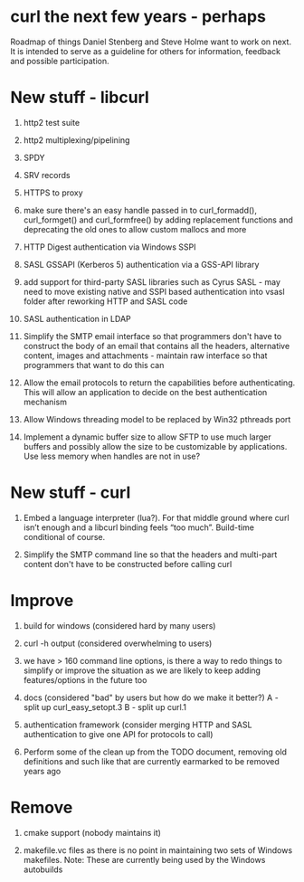 curl the next few years - perhaps
=======================

Roadmap of things Daniel Stenberg and Steve Holme want to work on next. It is
intended to serve as a guideline for others for information, feedback and
possible participation.

New stuff - libcurl
===================

1. http2 test suite

2. http2 multiplexing/pipelining

3. SPDY

4. SRV records

5. HTTPS to proxy

6. make sure there's an easy handle passed in to curl_formadd(),
   curl_formget() and curl_formfree() by adding replacement functions and
   deprecating the old ones to allow custom mallocs and more

7. HTTP Digest authentication via Windows SSPI

8. SASL GSSAPI (Kerberos 5) authentication via a GSS-API library

9. add support for third-party SASL libraries such as Cyrus SASL - may need to
   move existing native and SSPI based authentication into vsasl folder after
   reworking HTTP and SASL code

10. SASL authentication in LDAP

11. Simplify the SMTP email interface so that programmers don't have to
    construct the body of an email that contains all the headers, alternative
    content, images and attachments - maintain raw interface so that
    programmers that want to do this can

12. Allow the email protocols to return the capabilities before
    authenticating. This will allow an application to decide on the best
    authentication mechanism

13. Allow Windows threading model to be replaced by Win32 pthreads port

14. Implement a dynamic buffer size to allow SFTP to use much larger buffers
    and possibly allow the size to be customizable by applications. Use less
    memory when handles are not in use?

New stuff - curl
================

1. Embed a language interpreter (lua?). For that middle ground where curl
   isn’t enough and a libcurl binding feels “too much”. Build-time conditional
   of course.

2. Simplify the SMTP command line so that the headers and multi-part content
   don't have to be constructed before calling curl

Improve
=======

1. build for windows (considered hard by many users)

2. curl -h output (considered overwhelming to users)

3. we have > 160 command line options, is there a way to redo things to
   simplify or improve the situation as we are likely to keep adding
   features/options in the future too

4. docs (considered "bad" by users but how do we make it better?)
   A - split up curl_easy_setopt.3
   B - split up curl.1

5. authentication framework (consider merging HTTP and SASL authentication to
   give one API for protocols to call)

6. Perform some of the clean up from the TODO document, removing old
   definitions and such like that are currently earmarked to be removed years
   ago

Remove
======

1. cmake support (nobody maintains it)

2. makefile.vc files as there is no point in maintaining two sets of Windows
   makefiles. Note: These are currently being used by the Windows autobuilds
